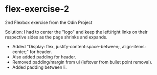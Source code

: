 # flex-exercise-2
2nd Flexbox exercise from the Odin Project

Solution: I had to center the "logo" and keep the left/right links on their respective sides as the page shrinks and expands.
* Added "Display: flex, justify-content:space-between;, align-items: center;" for header.
* Also added padding for header.
* Removed padding/margin from ul (leftover from bullet point removal).
* Added padding between li.
